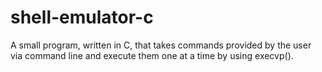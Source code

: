 # shell-emulator-c
A small program, written in C, that takes commands provided by the user via command line and execute them one at a time by using execvp().
